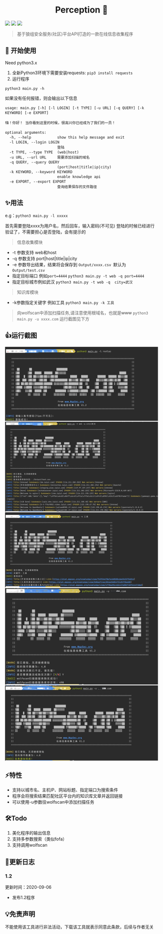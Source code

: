 <h1 align="center">Perception 🚀</h1>

<p>
  <img src="https://img.shields.io/badge/Language-Python3.x-blue" />
  <img src="https://img.shields.io/badge/Version-1.2-blue" />
  <a href="https://plat.wgpsec.org">
    <img src="https://img.shields.io/badge/Dependence-WgpSec%20Plat-green" target="_blank" />
  </a>
</p>

> 基于狼组安全服务(社区)平台API打造的一款在线信息收集程序

## 🚀 开始使用
Need python3.x
1. 全新Python3环境下需要安装requests: `pip3 install requests`
2. 运行程序
```
python3 main.py -h 
```

如果没有任何报错，则会输出以下信息
```
usage: main.py [-h] [-l LOGIN] [-t TYPE] [-u URL] [-q QUERY] [-k KEYWORD] [-e EXPORT]

嗨！你好！ 当你看到这里的时候，很高兴你已经成为了我们的一员！

optional arguments:
  -h, --help            show this help message and exit
  -l LOGIN, --login LOGIN
                        登陆
  -t TYPE, --type TYPE  (web|host)
  -u URL, --url URL     需要添加扫描的域名
  -q QUERY, --query QUERY
                        (port|host|title|ip|city)
  -k KEYWORD, --keyword KEYWORD
                        enable knowledge api
  -e EXPORT, --export EXPORT
                        查询结果保存的文件路径
```

## ✨用法
e.g：`python3 main.py -l xxxxx`

首先需要登陆xxxx为用户名，然后回车，输入密码(不可见)
登陆的时候已经进行验证了，不需要担心是否登陆，会有提示的
> 信息收集模块
- -t 参数支持 web和host
- -q 参数支持 port|host|title|ip|city
- -e 参数导出结果，结果将会保存到 `Output/xxxx.csv `默认为 `Output/test.csv`
- 指定目标端口 例如`port=4444`
`python3 main.py -t web -q port=4444`
- 指定目标城市例如武汉
 `python3 main.py -t web -q  city=武汉`
 
> 知识库模块
- -k参数指定关键字 例如工具
`python3 main.py -k 工具`

>向wolfscan中添加扫描任务,请注意使用根域名，也就是~~www~~
>`python3 main.py -u xxxx.com`
运行截图见下方



## 👍运行截图
![](./Image/screen-shot1.png)
![](./Image/screen-shot2.png)
![](./Image/screen-shot3.png)
![](./Image/screen-shot4.png)
![](./Image/screen-shot5.png)
## ⚡️特性

- 支持以城市名、主机IP、网站标题、指定端口为搜索条件
- 程序会将搜索结果匹配社区平台内的知识库文章并返回链接
- 可以使用-u参数往wolfscan中添加扫描任务

## 🛠Todo

1. 美化程序的输出信息
2. 支持多参数搜索（类似fofa）
3. 支持调用wolfscan

## 📝更新日志

### 1.2

更新时间：2020-09-06

 - 发布1.2程序

## 💡免责声明

不能使用该工具进行非法活动，下载该工具就表示同意此条款，后续与作者无关
